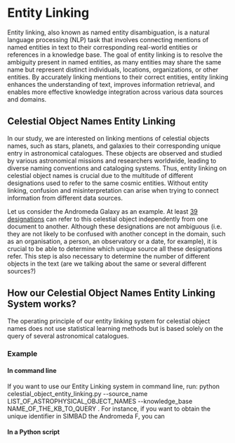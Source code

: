 # Entity Linking

Entity linking, also known as named entity disambiguation, is a natural language processing (NLP) task that involves connecting mentions of named entities in text to their corresponding real-world entities or references in a knowledge base. The goal of entity linking is to resolve the ambiguity present in named entities, as many entities may share the same name but represent distinct individuals, locations, organizations, or other entities. By accurately linking mentions to their correct entities, entity linking enhances the understanding of text, improves information retrieval, and enables more effective knowledge integration across various data sources and domains.

## Celestial Object Names Entity Linking

In our study, we are interested on linking mentions of celestial objects names, such as stars, planets, and galaxies to their corresponding unique entry in astronomical catalogues. These objects are observed and studied by various astronomical missions and researchers worldwide, leading to diverse naming conventions and cataloging systems. Thus, entity linking on celestial object names is crucial due to the multitude of different designations used to refer to the same cosmic entities. Without entity linking, confusion and misinterpretation can arise when trying to connect information from different data sources.

Let us consider the Andromeda Galaxy as an example. At least [39 designations](https://simbad.u-strasbg.fr/simbad/sim-id?Ident=M31&NbIdent=1&Radius=2&Radius.unit=arcmin&submit=submit+id) can refer to this celestial object independently from one document to another. Although these designations are not ambiguous (i.e. they are not likely to be confused with another concept in the domain, such as an organisation, a person, an observatory or a date, for example), it is crucial to be able to determine which unique source all these designations refer. This step is also necessary to determine the number of different objects in the text (are we talking about the same or several different sources?) 

## How our Celestial Object Names Entity Linking System works?

The operating principle of our entity linking system for celestial object names does not use statistical learning methods but is based solely on the query of several astronomical catalogues. 

### Example

#### In command line

If you want to use our Entity Linking system in command line, run: 
python celestial_object_entity_linking.py --source_name LIST_OF_ASTROPHYSICAL_OBJECT_NAMES --knowledge_base NAME_OF_THE_KB_TO_QUERY . For instance, if you want to obtain the unique identifier in SIMBAD the Andromeda F, you can 

#### In a Python script 







